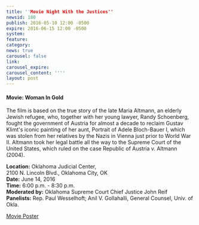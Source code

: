 ```yaml
---
title: ''Movie Night With the Justices''
newsid: 180
publish: 2016-05-10 12:00 -0500
expire: 2016-06-15 12:00 -0500
system: 
feature: 
category: 
news: true
carousel: false
link: 
carousel_expire: 
carousel_content: ''''
layout: post
---
```

<h4>Movie: Woman In Gold</h4>
<p>The film is based on the true story of the late Maria Altmann, an elderly Jewish
refugee, who, together with her young lawyer, Randy Schoenberg, fought the
government of Austria for almost a decade to reclaim Gustav Klimt's iconic
painting of her aunt, Portrait of Adele Bloch-Bauer I, which was stolen from her
relatives by the Nazis in Vienna just prior to World War II. Altmann took her
legal battle all the way to the Supreme Court of the United States, which ruled
on the case Republic of Austria v. Altmann (2004).</p>
<p><strong>Location:</strong> Oklahoma Judicial Center,<br>
2100 N. Lincoln Blvd., Oklahoma City, OK<br>
<strong>Date:</strong> June 14, 2016<br>
<strong>Time:</strong> 6:00 p.m. - 8:30 p.m.<br>
<strong>Moderated by:</strong> Oklahoma Supreme Court Chief Justice John Reif<br>
<strong>Panelists:</strong> Rep. Paul Wesselhoft; Anil V. Gollahalli, General Counsel, Univ. of Okla.</p>
<p><a href="http://www.oscn.net/images/news/movie-night-woman-in-gold.pdf" target="_blank">Movie Poster</a></p>